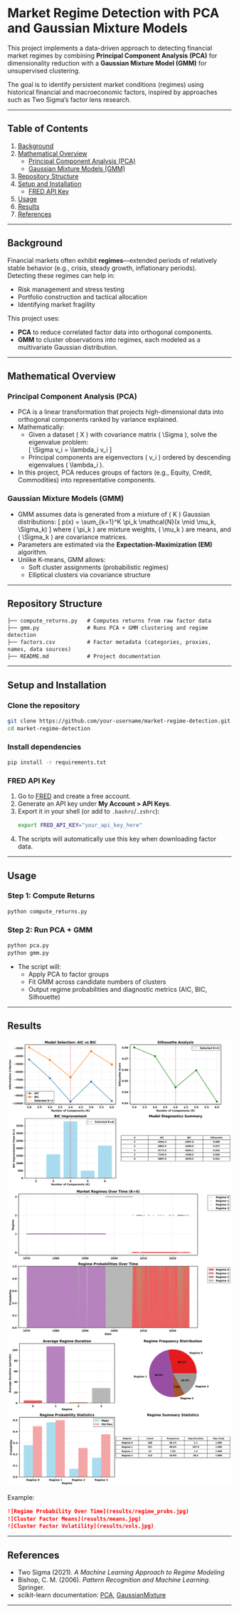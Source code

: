 # Market Regime Detection with PCA and Gaussian Mixture Models

This project implements a data-driven approach to detecting financial market regimes by combining **Principal Component Analysis (PCA)** for dimensionality reduction with a **Gaussian Mixture Model (GMM)** for unsupervised clustering.  

The goal is to identify persistent market conditions (regimes) using historical financial and macroeconomic factors, inspired by approaches such as Two Sigma’s factor lens research.

---

## Table of Contents
1. [Background](#background)
2. [Mathematical Overview](#mathematical-overview)
   - [Principal Component Analysis (PCA)](#principal-component-analysis-pca)
   - [Gaussian Mixture Models (GMM)](#gaussian-mixture-models-gmm)
3. [Repository Structure](#repository-structure)
4. [Setup and Installation](#setup-and-installation)
   - [FRED API Key](#fred-api-key)
5. [Usage](#usage)
6. [Results](#results)
7. [References](#references)

---

## Background
Financial markets often exhibit **regimes**—extended periods of relatively stable behavior (e.g., crisis, steady growth, inflationary periods).  
Detecting these regimes can help in:
- Risk management and stress testing
- Portfolio construction and tactical allocation
- Identifying market fragility

This project uses:
- **PCA** to reduce correlated factor data into orthogonal components.
- **GMM** to cluster observations into regimes, each modeled as a multivariate Gaussian distribution.

---

## Mathematical Overview

### Principal Component Analysis (PCA)
- PCA is a linear transformation that projects high-dimensional data into orthogonal components ranked by variance explained.  
- Mathematically:  
  - Given a dataset \( X \) with covariance matrix \( \Sigma \), solve the eigenvalue problem:  
    \[
    \Sigma v_i = \lambda_i v_i
    \]
  - Principal components are eigenvectors \( v_i \) ordered by descending eigenvalues \( \lambda_i \).  
- In this project, PCA reduces groups of factors (e.g., Equity, Credit, Commodities) into representative components.

### Gaussian Mixture Models (GMM)
- GMM assumes data is generated from a mixture of \( K \) Gaussian distributions:
  \[
  p(x) = \sum_{k=1}^K \pi_k \mathcal{N}(x \mid \mu_k, \Sigma_k)
  \]
  where \( \pi_k \) are mixture weights, \( \mu_k \) are means, and \( \Sigma_k \) are covariance matrices.  
- Parameters are estimated via the **Expectation-Maximization (EM)** algorithm.
- Unlike K-means, GMM allows:
  - Soft cluster assignments (probabilistic regimes)
  - Elliptical clusters via covariance structure

---

## Repository Structure
```
├── compute_returns.py   # Computes returns from raw factor data
├── gmm.py               # Runs PCA + GMM clustering and regime detection
├── factors.csv          # Factor metadata (categories, proxies, names, data sources)
├── README.md            # Project documentation
```

---

## Setup and Installation

### Clone the repository
```bash
git clone https://github.com/your-username/market-regime-detection.git
cd market-regime-detection
```

### Install dependencies
```bash
pip install -r requirements.txt
```

### FRED API Key
1. Go to [FRED](https://fred.stlouisfed.org/) and create a free account.
2. Generate an API key under **My Account > API Keys**.
3. Export it in your shell (or add to `.bashrc`/`.zshrc`):
   ```bash
   export FRED_API_KEY="your_api_key_here"
   ```
4. The scripts will automatically use this key when downloading factor data.

---

## Usage

### Step 1: Compute Returns
```bash
python compute_returns.py
```

### Step 2: Run PCA + GMM
```bash
python pca.py
python gmm.py
```

- The script will:
  - Apply PCA to factor groups
  - Fit GMM across candidate numbers of clusters
  - Output regime probabilities and diagnostic metrics (AIC, BIC, Silhouette)

---

## Results
![GMM Cluster Selection Analysis](gmm_plots/model_selection.png)
![Regime Evolution](gmm_plots/regime_timeseries.png)
![Regime Summary Statistics](gmm_plots/regime_statistics.png)


Example:
```markdown
![Regime Probability Over Time](results/regime_probs.jpg)
![Cluster Factor Means](results/means.jpg)
![Cluster Factor Volatility](results/vols.jpg)
```

---

## References
- Two Sigma (2021). *A Machine Learning Approach to Regime Modeling*  
- Bishop, C. M. (2006). *Pattern Recognition and Machine Learning*. Springer.  
- scikit-learn documentation: [PCA](https://scikit-learn.org/stable/modules/generated/sklearn.decomposition.PCA.html), [GaussianMixture](https://scikit-learn.org/stable/modules/generated/sklearn.mixture.GaussianMixture.html)

---
